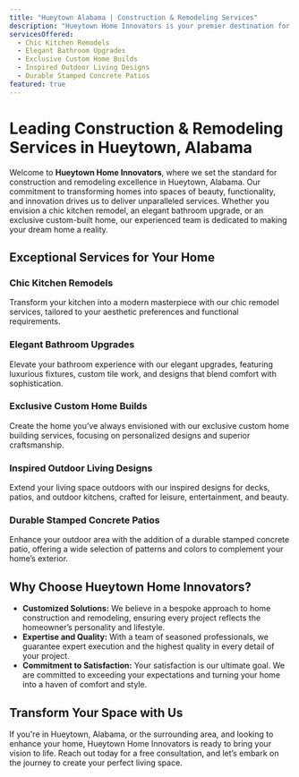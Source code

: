 ```yaml
---
title: "Hueytown Alabama | Construction & Remodeling Services"
description: "Hueytown Home Innovators is your premier destination for top-tier construction and remodeling services in Hueytown, Alabama, offering custom solutions to elevate your living space to match your dreams."
servicesOffered:
  - Chic Kitchen Remodels
  - Elegant Bathroom Upgrades
  - Exclusive Custom Home Builds
  - Inspired Outdoor Living Designs
  - Durable Stamped Concrete Patios
featured: true
---
```


# Leading Construction & Remodeling Services in Hueytown, Alabama

Welcome to **Hueytown Home Innovators**, where we set the standard for construction and remodeling excellence in Hueytown, Alabama. Our commitment to transforming homes into spaces of beauty, functionality, and innovation drives us to deliver unparalleled services. Whether you envision a chic kitchen remodel, an elegant bathroom upgrade, or an exclusive custom-built home, our experienced team is dedicated to making your dream home a reality.

## Exceptional Services for Your Home

### Chic Kitchen Remodels

Transform your kitchen into a modern masterpiece with our chic remodel services, tailored to your aesthetic preferences and functional requirements.

### Elegant Bathroom Upgrades

Elevate your bathroom experience with our elegant upgrades, featuring luxurious fixtures, custom tile work, and designs that blend comfort with sophistication.

### Exclusive Custom Home Builds

Create the home you’ve always envisioned with our exclusive custom home building services, focusing on personalized designs and superior craftsmanship.

### Inspired Outdoor Living Designs

Extend your living space outdoors with our inspired designs for decks, patios, and outdoor kitchens, crafted for leisure, entertainment, and beauty.

### Durable Stamped Concrete Patios

Enhance your outdoor area with the addition of a durable stamped concrete patio, offering a wide selection of patterns and colors to complement your home’s exterior.

## Why Choose Hueytown Home Innovators?

- **Customized Solutions:** We believe in a bespoke approach to home construction and remodeling, ensuring every project reflects the homeowner’s personality and lifestyle.
- **Expertise and Quality:** With a team of seasoned professionals, we guarantee expert execution and the highest quality in every detail of your project.
- **Commitment to Satisfaction:** Your satisfaction is our ultimate goal. We are committed to exceeding your expectations and turning your home into a haven of comfort and style.

## Transform Your Space with Us

If you're in Hueytown, Alabama, or the surrounding area, and looking to enhance your home, Hueytown Home Innovators is ready to bring your vision to life. Reach out today for a free consultation, and let’s embark on the journey to create your perfect living space.
